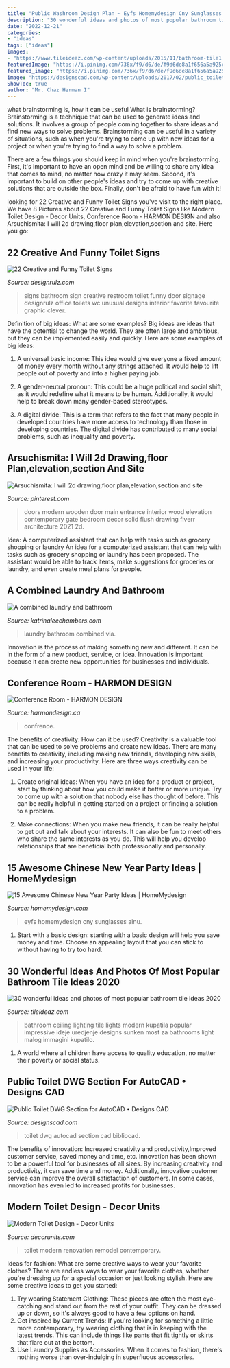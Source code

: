 ```yaml
---
title: "Public Washroom Design Plan ~ Eyfs Homemydesign Cny Sunglasses Ainu"
description: "30 wonderful ideas and photos of most popular bathroom tile ideas 2020"
date: "2022-12-21"
categories:
- "ideas"
tags: ["ideas"]
images:
- "https://www.tileideaz.com/wp-content/uploads/2015/11/bathroom-tile1.jpg"
featuredImage: "https://i.pinimg.com/736x/f9/d6/de/f9d6de8a1f656a5a925cfcf84d11866d.jpg"
featured_image: "https://i.pinimg.com/736x/f9/d6/de/f9d6de8a1f656a5a925cfcf84d11866d.jpg"
image: "https://designscad.com/wp-content/uploads/2017/02/public_toilet_dwg_section_for_autocad_77044.gif"
ShowToc: true
author: "Mr. Chaz Herman I"
---
```



what brainstorming is, how it can be useful
What is brainstorming?
Brainstorming is a technique that can be used to generate ideas and solutions. It involves a group of people coming together to share ideas and find new ways to solve problems. Brainstorming can be useful in a variety of situations, such as when you're trying to come up with new ideas for a project or when you're trying to find a way to solve a problem.

There are a few things you should keep in mind when you're brainstorming. First, it's important to have an open mind and be willing to share any idea that comes to mind, no matter how crazy it may seem. Second, it's important to build on other people's ideas and try to come up with creative solutions that are outside the box. Finally, don't be afraid to have fun with it!

	

		
looking for 22 Creative and Funny Toilet Signs you've visit to the right place. We have 8 Pictures about 22 Creative and Funny Toilet Signs like Modern Toilet Design - Decor Units, Conference Room - HARMON DESIGN and also Arsuchismita: I will 2d drawing,floor plan,elevation,section and site. Here you go:
		
    
## 22 Creative And Funny Toilet Signs

<img loading=lazy src="https://cdn.designrulz.com/wp-content/uploads/2015/06/Restroom-sign-designrulz-9.jpg" onerror="this.onerror=null;this.src='https://tse1.mm.bing.net/th?id=OIP.ZepbyIM45TFISNiTsWiyhwHaFj&amp;pid=15.1';" alt="22 Creative and Funny Toilet Signs">

_Source: designrulz.com_

>signs bathroom sign creative restroom toilet funny door signage designrulz office toilets wc unusual designs interior favorite favourite graphic clever. 

	

Definition of big ideas: What are some examples?
Big ideas are ideas that have the potential to change the world. They are often large and ambitious, but they can be implemented easily and quickly. Here are some examples of big ideas:
1. A universal basic income: This idea would give everyone a fixed amount of money every month without any strings attached. It would help to lift people out of poverty and into a higher paying job.

2. A gender-neutral pronoun: This could be a huge political and social shift, as it would redefine what it means to be human. Additionally, it would help to break down many gender-based stereotypes.

3. A digital divide: This is a term that refers to the fact that many people in developed countries have more access to technology than those in developing countries. The digital divide has contributed to many social problems, such as inequality and poverty.

    
## Arsuchismita: I Will 2d Drawing,floor Plan,elevation,section And Site

<img loading=lazy src="https://i.pinimg.com/736x/f9/d6/de/f9d6de8a1f656a5a925cfcf84d11866d.jpg" onerror="this.onerror=null;this.src='https://tse3.mm.bing.net/th?id=OIP.XLWyC5E8KqzEXXsFVjgOowHaPN&amp;pid=15.1';" alt="Arsuchismita: I will 2d drawing,floor plan,elevation,section and site">

_Source: pinterest.com_

>doors modern wooden door main entrance interior wood elevation contemporary gate bedroom decor solid flush drawing fiverr architecture 2021 2d. 

	

Idea: A computerized assistant that can help with tasks such as grocery shopping or laundry
An idea for a computerized assistant that can help with tasks such as grocery shopping or laundry has been proposed. The assistant would be able to track items, make suggestions for groceries or laundry, and even create meal plans for people.

    
## A Combined Laundry And Bathroom

<img loading=lazy src="https://www.katrinaleechambers.com/wp-content/uploads/2016/08/18bb056a78fbdb3ffb0d9a5e3c7daac6.jpg" onerror="this.onerror=null;this.src='https://tse1.mm.bing.net/th?id=OIP.LfBdEKdLi5UFHau1nHNFFwHaJz&amp;pid=15.1';" alt="A combined laundry and bathroom">

_Source: katrinaleechambers.com_

>laundry bathroom combined via. 

	

Innovation is the process of making something new and different. It can be in the form of a new product, service, or idea. Innovation is important because it can create new opportunities for businesses and individuals.

    
## Conference Room - HARMON DESIGN

<img loading=lazy src="https://www.harmondesign.ca/wp-content/uploads/2015/02/Confrence-room-shot02.jpg" onerror="this.onerror=null;this.src='https://tse1.mm.bing.net/th?id=OIP.oBataDLeVFQPC1b9criaVAHaEw&amp;pid=15.1';" alt="Conference Room - HARMON DESIGN">

_Source: harmondesign.ca_

>confrence. 

	

The benefits of creativity: How can it be used?
Creativity is a valuable tool that can be used to solve problems and create new ideas. There are many benefits to creativity, including making new friends, developing new skills, and increasing your productivity. Here are three ways creativity can be used in your life: 
1. Create original ideas: When you have an idea for a product or project, start by thinking about how you could make it better or more unique. Try to come up with a solution that nobody else has thought of before. This can be really helpful in getting started on a project or finding a solution to a problem.

2. Make connections: When you make new friends, it can be really helpful to get out and talk about your interests. It can also be fun to meet others who share the same interests as you do. This will help you develop relationships that are beneficial both professionally and personally.

    
## 15 Awesome Chinese New Year Party Ideas | HomeMydesign

<img loading=lazy src="https://homemydesign.com/wp-content/uploads/2015/02/chinese-new-year-tree-ideas.jpg" onerror="this.onerror=null;this.src='https://tse2.mm.bing.net/th?id=OIP.xGF1cJ1NQ9QSlE3mVmUkkwHaJ7&amp;pid=15.1';" alt="15 Awesome Chinese New Year Party Ideas | HomeMydesign">

_Source: homemydesign.com_

>eyfs homemydesign cny sunglasses ainu. 

	

1. Start with a basic design: starting with a basic design will help you save money and time. Choose an appealing layout that you can stick to without having to try too hard.

    
## 30 Wonderful Ideas And Photos Of Most Popular Bathroom Tile Ideas 2020

<img loading=lazy src="https://www.tileideaz.com/wp-content/uploads/2015/11/bathroom-tile1.jpg" onerror="this.onerror=null;this.src='https://tse2.mm.bing.net/th?id=OIP.XfeGBtgtOlT6blppQFKu2QHaJ3&amp;pid=15.1';" alt="30 wonderful ideas and photos of most popular bathroom tile ideas 2020">

_Source: tileideaz.com_

>bathroom ceiling lighting tile lights modern kupatila popular impressive ideje uredjenje designs sunken most za bathrooms light malog immagini kupatilo. 

	

1. A world where all children have access to quality education, no matter their poverty or social status. 

    
## Public Toilet DWG Section For AutoCAD • Designs CAD

<img loading=lazy src="https://designscad.com/wp-content/uploads/2017/02/public_toilet_dwg_section_for_autocad_77044.gif" onerror="this.onerror=null;this.src='https://tse2.mm.bing.net/th?id=OIP.1ncs1KSu5BB1_1JpbcKOJwHaDD&amp;pid=15.1';" alt="Public Toilet DWG Section for AutoCAD • Designs CAD">

_Source: designscad.com_

>toilet dwg autocad section cad bibliocad. 

	

The benefits of innovation: Increased creativity and productivity,Improved customer service, saved money and time, etc.
Innovation has been shown to be a powerful tool for businesses of all sizes. By increasing creativity and productivity, it can save time and money. Additionally, innovative customer service can improve the overall satisfaction of customers. In some cases, innovation has even led to increased profits for businesses.

    
## Modern Toilet Design - Decor Units

<img loading=lazy src="https://3.bp.blogspot.com/-AbKBfCJMiCQ/WdLI0jDIKDI/AAAAAAAAi7A/Hdsd0_Zv-gg0qnAkx_rTV26mOR9-HoLIwCLcBGAs/s1600/21462407_1336556746457065_2152441194368153276_n.jpg" onerror="this.onerror=null;this.src='https://tse1.mm.bing.net/th?id=OIP.dlJM7poktu4NODgoBz5E4AHaJ4&amp;pid=15.1';" alt="Modern Toilet Design - Decor Units">

_Source: decorunits.com_

>toilet modern renovation remodel contemporary. 

	

Ideas for fashion: What are some creative ways to wear your favorite clothes?
There are endless ways to wear your favorite clothes, whether you're dressing up for a special occasion or just looking stylish. Here are some creative ideas to get you started: 
1. Try wearing Statement Clothing: These pieces are often the most eye-catching and stand out from the rest of your outfit. They can be dressed up or down, so it's always good to have a few options on hand. 
2. Get inspired by Current Trends: If you're looking for something a little more contemporary, try wearing clothing that is in keeping with the latest trends. This can include things like pants that fit tightly or skirts that flare out at the bottom. 
3. Use Laundry Supplies as Accessories: When it comes to fashion, there's nothing worse than over-indulging in superfluous accessories.

